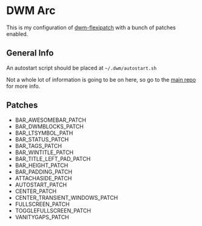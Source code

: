 # DWM Arc

This is my configuration of [dwm-flexipatch](https://github.com/bakkeby/dwm-flexipatch) with a bunch of patches enabled.

## General Info

An autostart script should be placed at `~/.dwm/autostart.sh`

Not a whole lot of information is going to be on here, so go to the [main repo](https://github.com/Zaedus/arc-dotfiles) for more info.

## Patches

- BAR_AWESOMEBAR_PATCH
- BAR_DWMBLOCKS_PATCH
- BAR_LTSYMBOL_PATH
- BAR_STATUS_PATCH
- BAR_TAGS_PATCH
- BAR_WINTITLE_PATCH
- BAR_TITLE_LEFT_PAD_PATCH
- BAR_HEIGHT_PATCH
- BAR_PADDING_PATCH
- ATTACHASIDE_PATCH
- AUTOSTART_PATCH
- CENTER_PATCH
- CENTER_TRANSIENT_WINDOWS_PATCH
- FULLSCREEN_PATCH
- TOGGLEFULLSCREEN_PATCH
- VANITYGAPS_PATCH